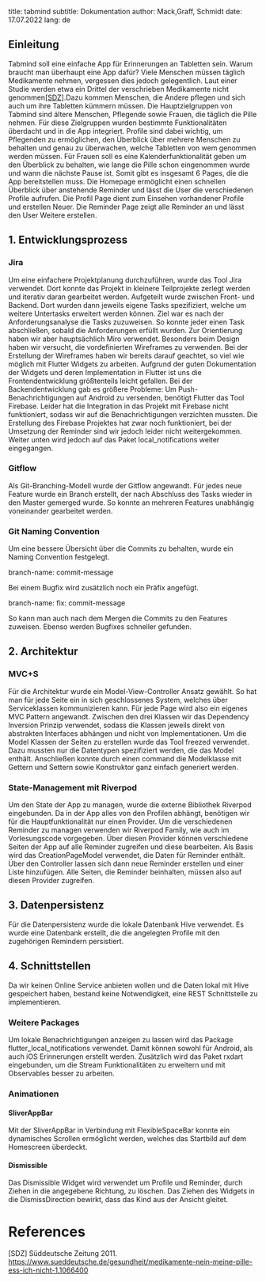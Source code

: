 
title: tabmind
subtitle: Dokumentation
author: Mack,Graff, Schmidt
date: 17.07.2022
lang: de


## Einleitung
Tabmind soll eine einfache App für Erinnerungen an Tabletten sein. Warum braucht man überhaupt eine App dafür? Viele Menschen müssen täglich Medikamente nehmen, vergessen dies jedoch gelegentlich. Laut einer Studie werden etwa ein Drittel der verschrieben Medikamente nicht genommen[[SDZ]](#1).Dazu kommen Menschen, die Andere pflegen und sich auch um ihre Tabletten kümmern müssen. Die Hauptzielgruppen von Tabmind sind ältere Menschen, Pflegende sowie Frauen, die täglich die Pille nehmen. Für diese Zielgruppen wurden bestimmte Funktionalitäten überdacht und in die App integriert.
Profile sind dabei wichtig, um Pflegenden zu ermöglichen, den Überblick über mehrere Menschen zu behalten und genau zu überwachen, welche Tabletten von wem genommen werden müssen.
Für Frauen soll es eine Kalenderfunktionalität geben um den Überblick zu behalten, wie lange die Pille schon eingenommen wurde und wann die nächste Pause ist.
Somit gibt es insgesamt 6 Pages, die die App bereitstellen muss. Die Homepage ermöglicht einen schnellen Überblick über anstehende Reminder und lässt die User die verschiedenen Profile aufrufen. Die Profil Page dient zum Einsehen vorhandener Profile und erstellen Neuer. Die Reminder Page zeigt alle Reminder an  und lässt den User Weitere erstellen.

## 1. Entwicklungsprozess
### Jira
Um eine einfachere Projektplanung durchzuführen, wurde das Tool Jira verwendet. Dort konnte das Projekt in kleinere Teilprojekte zerlegt werden und iterativ daran gearbeitet werden. Aufgeteilt wurde zwischen Front- und Backend. Dort wurden dann jeweils eigene Tasks spezifiziert, welche um weitere Untertasks erweitert werden können. Ziel war es nach der Anforderungsanalyse die Tasks zuzuweisen. So konnte jeder einen Task abschließen, sobald die Anforderungen erfüllt wurden. Zur Orientierung haben wir aber hauptsächlich Miro verwendet. Besonders beim Design haben wir versucht, die vordefinierten Wireframes zu verwenden. Bei der Erstellung der Wireframes haben wir bereits darauf geachtet, so viel wie möglich mit Flutter Widgets zu arbeiten. Aufgrund der guten Dokumentation der Widgets und deren Implementation in Flutter ist uns die Frontendentwicklung größtenteils leicht gefallen.
Bei der Backendentwicklung gab es größere Probleme: Um Push-Benachrichtigungen auf Android zu versenden, benötigt Flutter das Tool Firebase. Leider hat die Integration in das Projekt mit Firebase nicht funktioniert, sodass wir auf die Benachrichtigungen verzichten mussten. Die Erstellung des Firebase Projektes hat zwar noch funktioniert, bei der Umsetzung der Reminder sind wir jedoch leider nicht weitergekommen. Weiter unten wird jedoch auf das Paket local_notifications weiter eingegangen.
                                                            


### Gitflow
Als Git-Branching-Modell wurde der Gitflow angewandt. Für jedes neue Feature wurde ein Branch erstellt, der nach Abschluss des Tasks wieder in den Master gemerged wurde. So konnte an mehreren Features unabhängig voneinander gearbeitet werden.

### Git Naming Convention
Um eine bessere Übersicht über die Commits zu behalten, wurde ein Naming Convention festgelegt.

branch-name: commit-message

Bei einem Bugfix wird zusätzlich noch ein Präfix angefügt.

branch-name: fix: commit-message

So kann man auch nach dem Mergen die Commits zu den Features zuweisen. Ebenso werden Bugfixes schneller gefunden.




## 2. Architektur
### MVC+S
Für die Architektur wurde ein Model-View-Controller Ansatz gewählt. So hat man für jede Seite ein in sich geschlossenes System, welches über Serviceklassen kommunizieren kann. Für jede Page wird also ein eigenes MVC Pattern angewandt. Zwischen den drei Klassen wir das Dependency Inversion Prinzip verwendet, sodass die Klassen jeweils direkt von abstrakten Interfaces abhängen und nicht von Implementationen. Um die Model Klassen der Seiten zu erstellen wurde das Tool freezed verwendet. Dazu mussten nur die Datentypen spezifiziert werden, die das Model enthält. Anschließen konnte durch einen command die Modelklasse mit Gettern und Settern sowie Konstruktor ganz einfach generiert werden.

### State-Management mit Riverpod
Um den State der App zu managen, wurde die externe Bibliothek Riverpod eingebunden. Da in der App alles von den Profilen abhängt, benötigen wir für die Hauptfunktionalität nur einen Provider. Um die verschiedenen Reminder zu managen verwenden wir Riverpod Family, wie auch im Vorlesungscode vorgegeben. Über diesen Provider können verschiedene Seiten der App auf alle Reminder zugreifen und diese bearbeiten. Als Basis wird das CreationPageModel verwendet, die Daten für Reminder enthält. Über den Controller lassen sich dann neue Reminder erstellen und einer Liste hinzufügen.
Alle Seiten, die Reminder beinhalten, müssen also auf diesen Provider zugreifen.


## 3. Datenpersistenz
Für die Datenpersistenz wurde die lokale Datenbank Hive verwendet. Es wurde eine Datenbank erstellt, die die angelegten Profile mit den zugehörigen Remindern persistiert. 

## 4. Schnittstellen
Da wir keinen Online Service anbieten wollen und die Daten lokal mit Hive gespeichert haben, bestand keine Notwendigkeit, eine REST Schnittstelle zu implementieren.


### Weitere Packages
Um lokale Benachrichtigungen anzeigen zu lassen wird das Package flutter_local_notifications verwendet. Damit können sowohl für Android, als auch iOS Erinnerungen erstellt werden. Zusätzlich wird das Paket rxdart eingebunden, um die Stream Funktionalitäten zu erweitern und mit Observables besser zu arbeiten.

### Animationen

#### SliverAppBar
Mit der SliverAppBar in Verbindung mit FlexibleSpaceBar konnte ein dynamisches Scrollen ermöglicht werden, welches das Startbild auf dem Homescreen überdeckt.

#### Dismissible
Das Dismissible Widget wird verwendet um Profile und Reminder, durch Ziehen in die angegebene Richtung, zu löschen. Das Ziehen des Widgets in die DismissDirection bewirkt, dass das Kind aus der Ansicht gleitet. 


# References

<a id=1>[SDZ]</a> 
Süddeutsche Zeitung 2011. https://www.sueddeutsche.de/gesundheit/medikamente-nein-meine-pille-ess-ich-nicht-1.1066400


